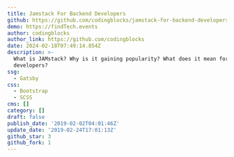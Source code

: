 ```yaml
---
title: Jamstack For Backend Developers
github: https://github.com/codingblocks/jamstack-for-backend-developers
demo: https://findTech.events
author: codingblocks
author_link: https://github.com/codingblocks
date: 2024-02-18T07:49:14.854Z
description: >-
  What is JAMstack? Why is it gaining popularity? What does it mean for back-end
  developers?
ssg:
  - Gatsby
css:
  - Bootstrap
  - SCSS
cms: []
category: []
draft: false
publish_date: '2019-02-02T04:01:46Z'
update_date: '2019-02-24T17:01:13Z'
github_star: 3
github_fork: 1
---
```

